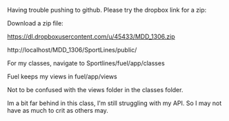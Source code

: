 
Having trouble pushing to github. Please try the dropbox link for a zip:

Download a zip file:

https://dl.dropboxusercontent.com/u/45433/MDD_1306.zip

http://localhost/MDD_1306/SportLines/public/

For my classes, navigate to Sportlines/fuel/app/classes

Fuel keeps my views in fuel/app/views

Not to be confused with the views folder in the classes folder.

Im a bit far behind in this class, I'm still struggling with my API. So I may not have as much to crit as others may.

